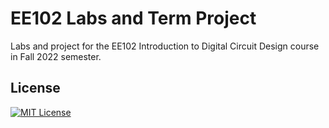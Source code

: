 
# EE102 Labs and Term Project

Labs and project for the EE102 Introduction to Digital Circuit Design course in Fall 2022 semester.


## License


[![MIT License](https://img.shields.io/badge/License-MIT-green.svg)](https://choosealicense.com/licenses/mit/)

  
